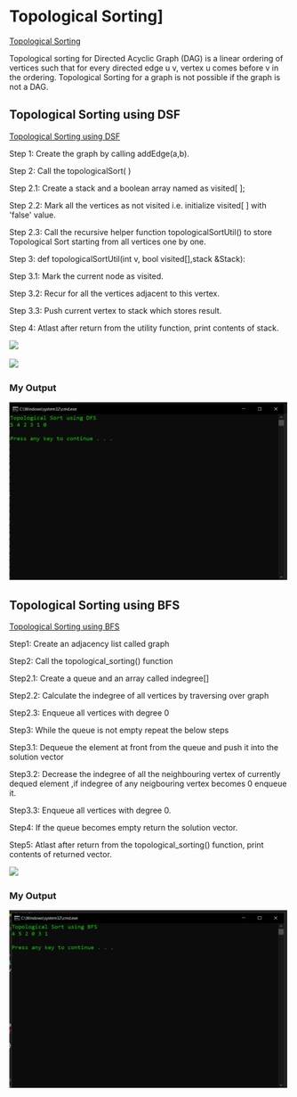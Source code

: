 
# Topological Sorting]
[Topological Sorting](https://www.geeksforgeeks.org/all-topological-sorts-of-a-directed-acyclic-graph/)

Topological sorting for Directed Acyclic Graph (DAG) is a linear ordering of vertices such that for every directed edge u v, vertex u comes before v in the ordering. Topological Sorting for a graph is not possible if the graph is not a DAG.

## Topological Sorting using DSF
[Topological Sorting using DSF](https://www.geeksforgeeks.org/topological-sorting/)


Step 1: Create the graph by calling addEdge(a,b).

Step 2: Call the topologicalSort( )

Step 2.1: Create a stack and a boolean array named as visited[ ];

Step 2.2: Mark all the vertices as not visited i.e. initialize visited[ ] with 'false' value.

Step 2.3: Call the recursive helper function topologicalSortUtil() to store Topological Sort starting from all vertices one by one.

Step 3: def topologicalSortUtil(int v, bool visited[],stack<int> &Stack):

Step 3.1: Mark the current node as visited.

Step 3.2: Recur for all the vertices adjacent to this vertex.

Step 3.3: Push current vertex to stack which stores result.

Step 4: Atlast after return from the utility function, print contents of stack.

![](https://iq.opengenus.org/content/images/2019/04/topological_sort.jpg)

![](https://iq.opengenus.org/content/images/2019/04/st-1.PNG)

### My Output 
 <img src="image/TS_DFS.png" width="500">


## Topological Sorting using BFS

[Topological Sorting using BFS](https://www.geeksforgeeks.org/topological-sorting-indegree-based-solution/?ref=lbp)

Step1: Create an adjacency list called graph

Step2: Call the topological_sorting() function

Step2.1: Create a queue and an array called indegree[]

Step2.2: Calculate the indegree of all vertices by traversing over graph

Step2.3: Enqueue all vertices with degree 0

Step3: While the queue is not empty repeat the below steps

Step3.1: Dequeue the element at front from the queue and push it into the solution vector

Step3.2: Decrease the indegree of all the neighbouring vertex of currently dequed element ,if indegree of any neigbouring vertex becomes 0 enqueue it.

Step3.3: Enqueue all vertices with degree 0.

Step4: If the queue becomes empty return the solution vector.

Step5: Atlast after return from the topological_sorting() function, print contents of returned vector.

![](https://iq.opengenus.org/content/images/2019/04/topological_sort.jpg)

### My Output
<img src="image/TS_BFS.png" width="500">
